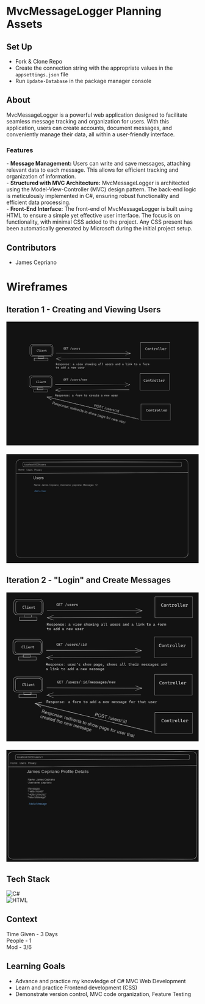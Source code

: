 # MvcMessageLogger Planning Assets

## Set Up
- Fork & Clone Repo
- Create the connection string with the appropriate values in the `appsettings.json` file
- Run `Update-Database` in the package manager console

## About
MvcMessageLogger is a powerful web application designed to facilitate seamless message tracking and organization for users. 
With this application, users can create accounts, document messages, and conveniently manage their data, all within a user-friendly interface.
<h3>Features</h3>
- <Strong>Message Management:</Strong> Users can write and save messages, attaching relevant data to each message. This allows for efficient tracking and organization of information. <br/>
- <Strong>Structured with MVC Architecture:</Strong> MvcMessageLogger is architected using the Model-View-Controller (MVC) design pattern. The back-end logic is meticulously implemented in C#, ensuring robust functionality and efficient data processing. <br/>
- <Strong>Front-End Interface:</Strong> The front-end of MvcMessageLogger is built using HTML to ensure a simple yet effective user interface. The focus is on functionality, with minimal CSS added to the project. Any CSS present has been automatically generated by Microsoft during the initial project setup.

## Contributors
- James Cepriano

<h1>Wireframes</h1>

## Iteration 1 - Creating and Viewing Users

#### ![File](file.png)
#### ![File1](file1.png)

## Iteration 2 - "Login" and Create Messages

#### ![File2](file2.png)
#### ![File3](file3.png)

## Tech Stack
![C#](https://img.shields.io/badge/c%23-%23239120.svg?style=for-the-badge&logo=c-sharp&logoColor=white) <br/>
![HTML](https://img.shields.io/badge/html-%23E34F26.svg?style=for-the-badge&logo=html5&logoColor=black)

## Context
Time Given - 3 Days <br/>
People - 1 <br/>
Mod - 3/6

## Learning Goals
- Advance and practice my knowledge of C# MVC Web Development
- Learn and practice Frontend development (CSS)
- Demonstrate version control, MVC code organization, Feature Testing
